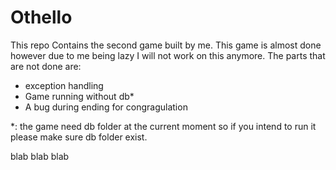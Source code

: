 # Othello
This repo Contains the second game built by me. This game is almost done however due to me being lazy I will not work on this anymore. The parts that are not done are:

<ul>
    <li>exception handling</li>
    <li>Game running without db*</li>
    <li>A bug during ending for congragulation</li>
</ul>

*: the game need db folder at the current moment so if you intend to run it please make sure db folder exist.

blab blab blab